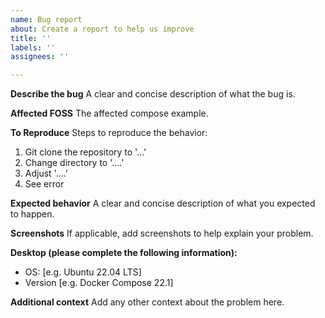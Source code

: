 ```yaml
---
name: Bug report
about: Create a report to help us improve
title: ''
labels: ''
assignees: ''

---
```


**Describe the bug**
A clear and concise description of what the bug is.

**Affected FOSS**
The affected compose example.

**To Reproduce**
Steps to reproduce the behavior:
1. Git clone the repository to '...'
2. Change directory to '....'
3. Adjust '....'
4. See error

**Expected behavior**
A clear and concise description of what you expected to happen.

**Screenshots**
If applicable, add screenshots to help explain your problem.

**Desktop (please complete the following information):**
 - OS: [e.g. Ubuntu 22.04 LTS]
 - Version [e.g. Docker Compose 22.1]

**Additional context**
Add any other context about the problem here.
